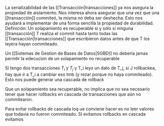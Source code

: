 La serializabilidad de las [[Transacción|transacciones]] ya nos asegura la propiedad de aislamiento. 
Nos interesa ahora asegurar que una vez que una [[transacción]] commiteó, la misma no deba ser deshecha. Esto nos ayudará a implementar de una forma sencilla la propiedad de durabilidad.
Definición: Un solapamiento es recuperable si y sólo si ninguna [[transacción]] T realiza el commit hasta tanto todas las [[Transacción|transacciones]] que escribieron datos antes de que T los leyera hayan commiteado.


Un [[Sistemas de Gestion de Bases de Datos|SGBD]] no deberia jamas permtir la edecucion de un solapamiento no recuperable 


Si tengo dos transacciones $T_{i}$ y $T_{j}$ y T_i leyo un dato de T_j, si J rollbackea, hay que ir a T_i a cambiar eso tmb (y rezar porque no haya commiteado). Esto nos puede generar una cascada de rollback


Que un solapamiento sea recuperable, no implica que no sea necesario tener que hacer rollbacks en cascada de transacciones que aún no commitearon.

Para evitar rollbacks de cascada loq ue conviene hacer es no leer valores que todavia no fueron commiteado. SI evitamos rollbacks en cascada evitamos 